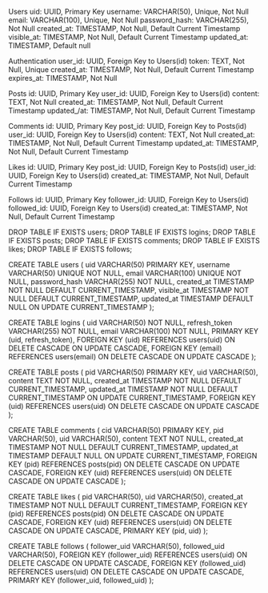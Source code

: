 Users
uid: UUID, Primary Key
username: VARCHAR(50), Unique, Not Null
email: VARCHAR(100), Unique, Not Null
password_hash: VARCHAR(255), Not Null
created_at: TIMESTAMP, Not Null, Default Current Timestamp
visible_at: TIMESTAMP, Not Null, Default Current Timestamp
updated_at: TIMESTAMP, Default null

Authentication
user_id: UUID, Foreign Key to Users(id)
token: TEXT, Not Null, Unique
created_at: TIMESTAMP, Not Null, Default Current Timestamp
expires_at: TIMESTAMP, Not Null

Posts
id: UUID, Primary Key
user_id: UUID, Foreign Key to Users(id)
content: TEXT, Not Null
created_at: TIMESTAMP, Not Null, Default Current Timestamp
updated_/at: TIMESTAMP, Not Null, Default Current Timestamp

Comments
id: UUID, Primary Key
post_id: UUID, Foreign Key to Posts(id)
user_id: UUID, Foreign Key to Users(id)
content: TEXT, Not Null
created_at: TIMESTAMP, Not Null, Default Current Timestamp
updated_at: TIMESTAMP, Not Null, Default Current Timestamp

Likes
id: UUID, Primary Key
post_id: UUID, Foreign Key to Posts(id)
user_id: UUID, Foreign Key to Users(id)
created_at: TIMESTAMP, Not Null, Default Current Timestamp

Follows
id: UUID, Primary Key
follower_id: UUID, Foreign Key to Users(id)
followed_id: UUID, Foreign Key to Users(id)
created_at: TIMESTAMP, Not Null, Default Current Timestamp


<!-- CREATE USERS -->

DROP TABLE IF EXISTS users;
DROP TABLE IF EXISTS logins;
DROP TABLE IF EXISTS posts;
DROP TABLE IF EXISTS comments;
DROP TABLE IF EXISTS likes;
DROP TABLE IF EXISTS follows;

CREATE TABLE users (
    uid VARCHAR(50) PRIMARY KEY,
    username VARCHAR(50) UNIQUE NOT NULL,
    email VARCHAR(100) UNIQUE NOT NULL,
    password_hash VARCHAR(255) NOT NULL,
    created_at TIMESTAMP NOT NULL DEFAULT CURRENT_TIMESTAMP,
    visible_at TIMESTAMP NOT NULL DEFAULT CURRENT_TIMESTAMP,
    updated_at TIMESTAMP DEFAULT NULL ON UPDATE CURRENT_TIMESTAMP
);

CREATE TABLE logins (
    uid VARCHAR(50) NOT NULL,
    refresh_token VARCHAR(255) NOT NULL,
    email VARCHAR(100) NOT NULL,
    PRIMARY KEY (uid, refresh_token),
    FOREIGN KEY (uid) REFERENCES users(uid) ON DELETE CASCADE ON UPDATE CASCADE,
    FOREIGN KEY (email) REFERENCES users(email) ON DELETE CASCADE ON UPDATE CASCADE
);

CREATE TABLE posts (
    pid VARCHAR(50) PRIMARY KEY,
    uid VARCHAR(50),
    content TEXT NOT NULL,
    created_at TIMESTAMP NOT NULL DEFAULT CURRENT_TIMESTAMP,
    updated_at TIMESTAMP NOT NULL DEFAULT CURRENT_TIMESTAMP ON UPDATE CURRENT_TIMESTAMP,
    FOREIGN KEY (uid) REFERENCES users(uid) ON DELETE CASCADE ON UPDATE CASCADE
);

CREATE TABLE comments (
    cid VARCHAR(50) PRIMARY KEY,
    pid VARCHAR(50),
    uid VARCHAR(50),
    content TEXT NOT NULL,
    created_at TIMESTAMP NOT NULL DEFAULT CURRENT_TIMESTAMP,
    updated_at TIMESTAMP DEFAULT NULL ON UPDATE CURRENT_TIMESTAMP,
    FOREIGN KEY (pid) REFERENCES posts(pid) ON DELETE CASCADE ON UPDATE CASCADE,
    FOREIGN KEY (uid) REFERENCES users(uid) ON DELETE CASCADE ON UPDATE CASCADE
);

CREATE TABLE likes (
    pid VARCHAR(50),
    uid VARCHAR(50),
    created_at TIMESTAMP NOT NULL DEFAULT CURRENT_TIMESTAMP,
    FOREIGN KEY (pid) REFERENCES posts(pid) ON DELETE CASCADE ON UPDATE CASCADE,
    FOREIGN KEY (uid) REFERENCES users(uid) ON DELETE CASCADE ON UPDATE CASCADE,
    PRIMARY KEY (pid, uid)
);

CREATE TABLE follows (
    follower_uid VARCHAR(50),
    followed_uid VARCHAR(50),
    FOREIGN KEY (follower_uid) REFERENCES users(uid) ON DELETE CASCADE ON UPDATE CASCADE,
    FOREIGN KEY (followed_uid) REFERENCES users(uid) ON DELETE CASCADE ON UPDATE CASCADE,
    PRIMARY KEY (follower_uid, followed_uid)
);
